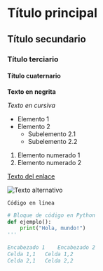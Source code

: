 # Título principal

## Título secundario

### Título terciario

#### Título cuaternario

**Texto en negrita**

*Texto en cursiva*

- Elemento 1
- Elemento 2
  - Subelemento 2.1
  - Subelemento 2.2

1. Elemento numerado 1
2. Elemento numerado 2

[Texto del enlace](URL)

![Texto alternativo](URL_de_la_imagen)

`Código en línea`

```python
# Bloque de código en Python
def ejemplo():
    print("Hola, mundo!")
'''

Encabezado 1	Encabezado 2
Celda 1,1	Celda 1,2
Celda 2,1	Celda 2,2
